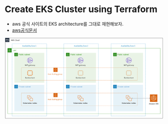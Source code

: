 # Create EKS Cluster using Terraform

- aws 공식 사이트의 EKS architecture를 그대로 재현해보자.
- [aws공식문서](https://aws.amazon.com/solutions/implementations/amazon-eks/)

![aws-eks-architecture](./aws-eks-architecture.png)